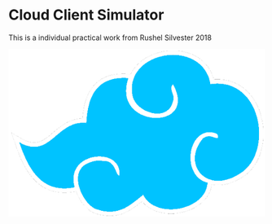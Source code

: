 # Cloud Client Simulator

This is a individual practical work from Rushel Silvester 2018

![alt text](https://raw.githubusercontent.com/SlyRix/IPA2018/master/images/Cloudlogo2.0.png)
